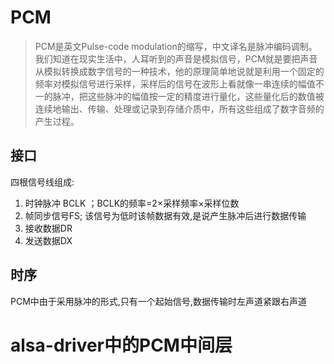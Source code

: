 # PCM

>PCM是英文Pulse-code modulation的缩写，中文译名是脉冲编码调制。我们知道在现实生活中，人耳听到的声音是模拟信号，PCM就是要把声音从模拟转换成数字信号的一种技术，他的原理简单地说就是利用一个固定的频率对模拟信号进行采样，采样后的信号在波形上看就像一串连续的幅值不一的脉冲，把这些脉冲的幅值按一定的精度进行量化，这些量化后的数值被连续地输出、传输、处理或记录到存储介质中，所有这些组成了数字音频的产生过程。


## 接口

四根信号线组成:

1. 时钟脉冲 BCLK ；BCLK的频率=2×采样频率×采样位数
2. 帧同步信号FS; 该信号为低时该帧数据有效,是说产生脉冲后进行数据传输
3. 接收数据DR
4. 发送数据DX


## 时序

PCM中由于采用脉冲的形式,只有一个起始信号,数据传输时左声道紧跟右声道











# alsa-driver中的PCM中间层

